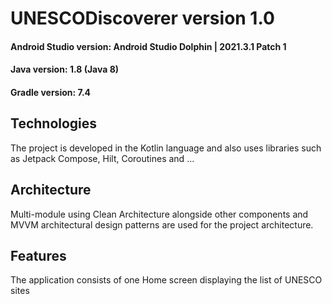 # UNESCODiscoverer version 1.0

#### Android Studio version: Android Studio Dolphin | 2021.3.1 Patch 1
#### Java version: 1.8 (Java 8)
#### Gradle version: 7.4

## Technologies
The project is developed in the Kotlin language and also uses libraries such as Jetpack Compose, Hilt, Coroutines and ...

## Architecture
Multi-module using Clean Architecture alongside other components and MVVM architectural design patterns are used for the project architecture.

## Features
The application consists of one Home screen displaying the list of UNESCO sites

